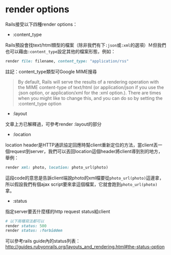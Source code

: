 # render options

Rails接受以下四種render options：

* :content_type

Rails預設會找text/html類型的檔案（除非我們有下`:json`或`:xml`的選項）Ｍ但我們也可以藉由`:content_type`設定其他的檔案形態，例如：
```ruby
render file: filename, content_type: "application/rss"
```
註記：content_type類型可Google MIME搜尋
>By default, Rails will serve the results of a rendering operation with the MIME content-type of text/html (or application/json if you use the :json option, or application/xml for the :xml option.). There are times when you might like to change this, and you can do so by setting the :content_type option

* :layout

文章上方已解釋過，可參考render :layout的部分

* :location

location header是HTTP通訊協定回應時幫client重新定位的方法，當client丟一個request到server，我們可以丟回location這個header將client導到別的地方，舉例：
```ruby
render xml: photo, location: photo_url(photo)
```
這段code的意思是告訴client端說photo的xml檔要從`photo_url(photo)`這邊拿，所以假設我們有個ajax script要來拿這個檔案，它就會跑到`photo_url(photo)`拿。

* :status

指定server要丟什麼樣的http request status給client
```ruby
# 以下兩種寫法都可以
render status: 500
render status: :forbidden
```


可以參考rails guide內的status列表：
http://guides.rubyonrails.org/layouts_and_rendering.html#the-status-option



